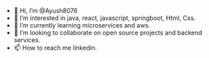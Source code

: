 - 👋 Hi, I’m @Ayush8076
- 👀 I’m interested in java, react, javascript, springboot, Html, Css.
- 🌱 I’m currently learning microservices and aws. 
- 💞️ I’m looking to collaborate on open source projects and backend services.
- 📫 How to reach me linkedin.

<!---
Ayush8076/Ayush8076 is a ✨ special ✨ repository because its `README.md` (this file) appears on your GitHub profile.
You can click the Preview link to take a look at your changes.
--->
